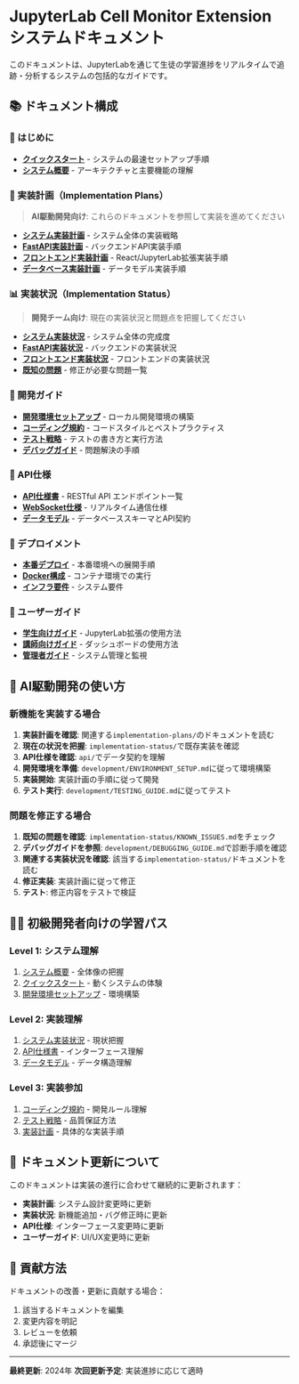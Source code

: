 # JupyterLab Cell Monitor Extension システムドキュメント

このドキュメントは、JupyterLabを通じて生徒の学習進捗をリアルタイムで追跡・分析するシステムの包括的なガイドです。

## 📚 ドキュメント構成

### 🚀 はじめに
- **[クイックスタート](QUICKSTART.md)** - システムの最速セットアップ手順
- **[システム概要](overview/SYSTEM_OVERVIEW.md)** - アーキテクチャと主要機能の理解

### 🎯 実装計画（Implementation Plans）
> **AI駆動開発向け**: これらのドキュメントを参照して実装を進めてください

- **[システム実装計画](implementation-plans/SYSTEM_IMPLEMENTATION_PLAN.md)** - システム全体の実装戦略
- **[FastAPI実装計画](implementation-plans/FASTAPI_IMPLEMENTATION_PLAN.md)** - バックエンドAPI実装手順
- **[フロントエンド実装計画](implementation-plans/FRONTEND_IMPLEMENTATION_PLAN.md)** - React/JupyterLab拡張実装手順
- **[データベース実装計画](implementation-plans/DATABASE_IMPLEMENTATION_PLAN.md)** - データモデル実装手順

### 📊 実装状況（Implementation Status）
> **開発チーム向け**: 現在の実装状況と問題点を把握してください

- **[システム実装状況](implementation-status/SYSTEM_STATUS.md)** - システム全体の完成度
- **[FastAPI実装状況](implementation-status/FASTAPI_STATUS.md)** - バックエンドの実装状況
- **[フロントエンド実装状況](implementation-status/FRONTEND_STATUS.md)** - フロントエンドの実装状況
- **[既知の問題](implementation-status/KNOWN_ISSUES.md)** - 修正が必要な問題一覧

### 🔧 開発ガイド
- **[開発環境セットアップ](development/ENVIRONMENT_SETUP.md)** - ローカル開発環境の構築
- **[コーディング規約](development/CODING_STANDARDS.md)** - コードスタイルとベストプラクティス
- **[テスト戦略](development/TESTING_GUIDE.md)** - テストの書き方と実行方法
- **[デバッグガイド](development/DEBUGGING_GUIDE.md)** - 問題解決の手順

### 📖 API仕様
- **[API仕様書](api/API_SPECIFICATION.md)** - RESTful API エンドポイント一覧
- **[WebSocket仕様](api/WEBSOCKET_SPECIFICATION.md)** - リアルタイム通信仕様
- **[データモデル](api/DATA_MODELS.md)** - データベーススキーマとAPI契約

### 🚢 デプロイメント
- **[本番デプロイ](deployment/PRODUCTION_DEPLOYMENT.md)** - 本番環境への展開手順
- **[Docker構成](deployment/DOCKER_GUIDE.md)** - コンテナ環境での実行
- **[インフラ要件](deployment/INFRASTRUCTURE_REQUIREMENTS.md)** - システム要件

### 👥 ユーザーガイド
- **[学生向けガイド](user-guide/STUDENT_GUIDE.md)** - JupyterLab拡張の使用方法
- **[講師向けガイド](user-guide/INSTRUCTOR_GUIDE.md)** - ダッシュボードの使用方法
- **[管理者ガイド](user-guide/ADMIN_GUIDE.md)** - システム管理と監視

## 🤖 AI駆動開発の使い方

### 新機能を実装する場合
1. **実装計画を確認**: 関連する`implementation-plans/`のドキュメントを読む
2. **現在の状況を把握**: `implementation-status/`で既存実装を確認
3. **API仕様を確認**: `api/`でデータ契約を理解
4. **開発環境を準備**: `development/ENVIRONMENT_SETUP.md`に従って環境構築
5. **実装開始**: 実装計画の手順に従って開発
6. **テスト実行**: `development/TESTING_GUIDE.md`に従ってテスト

### 問題を修正する場合
1. **既知の問題を確認**: `implementation-status/KNOWN_ISSUES.md`をチェック
2. **デバッグガイドを参照**: `development/DEBUGGING_GUIDE.md`で診断手順を確認
3. **関連する実装状況を確認**: 該当する`implementation-status/`ドキュメントを読む
4. **修正実装**: 実装計画に従って修正
5. **テスト**: 修正内容をテストで検証

## 👨‍💻 初級開発者向けの学習パス

### Level 1: システム理解
1. [システム概要](overview/SYSTEM_OVERVIEW.md) - 全体像の把握
2. [クイックスタート](QUICKSTART.md) - 動くシステムの体験
3. [開発環境セットアップ](development/ENVIRONMENT_SETUP.md) - 環境構築

### Level 2: 実装理解
1. [システム実装状況](implementation-status/SYSTEM_STATUS.md) - 現状把握
2. [API仕様書](api/API_SPECIFICATION.md) - インターフェース理解
3. [データモデル](api/DATA_MODELS.md) - データ構造理解

### Level 3: 実装参加
1. [コーディング規約](development/CODING_STANDARDS.md) - 開発ルール理解
2. [テスト戦略](development/TESTING_GUIDE.md) - 品質保証方法
3. [実装計画](implementation-plans/) - 具体的な実装手順

## 🔄 ドキュメント更新について

このドキュメントは実装の進行に合わせて継続的に更新されます：

- **実装計画**: システム設計変更時に更新
- **実装状況**: 新機能追加・バグ修正時に更新
- **API仕様**: インターフェース変更時に更新
- **ユーザーガイド**: UI/UX変更時に更新

## 📝 貢献方法

ドキュメントの改善・更新に貢献する場合：

1. 該当するドキュメントを編集
2. 変更内容を明記
3. レビューを依頼
4. 承認後にマージ

---

**最終更新**: 2024年
**次回更新予定**: 実装進捗に応じて適時
